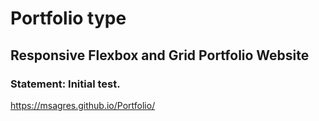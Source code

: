 # Portfolio type

## Responsive Flexbox and Grid Portfolio Website
 
### Statement: Initial test.

https://msagres.github.io/Portfolio/
